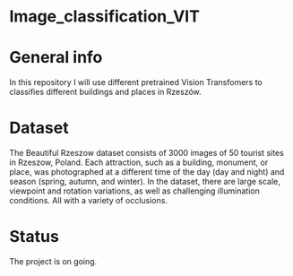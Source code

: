 # Image_classification_VIT
# General info
In this repository I will use different pretrained Vision Transfomers to classifies different buildings and places in Rzeszów. 
# Dataset
The Beautiful Rzeszow dataset consists of 3000 images of 50 tourist sites in Rzeszow, Poland. Each attraction, such as a building, monument, or place, was photographed at a different time of the day (day and night) and season (spring, autumn, and winter). In the dataset, there are large scale, viewpoint and rotation variations, as well as challenging illumination conditions. All with a variety of occlusions.
# Status
The project is on going.
